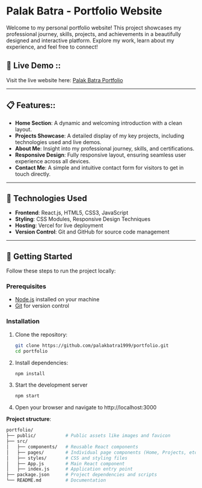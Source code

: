 # Palak Batra - Portfolio Website

Welcome to my personal portfolio website! This project showcases my professional journey, skills, projects, and achievements in a beautifully designed and interactive platform. Explore my work, learn about my experience, and feel free to connect!

## 🌟 **Live Demo ::**
Visit the live website here: [Palak Batra Portfolio](https://palak-batra-portfolio.vercel.app/projects)

---

## 📋 **Features::**

- **Home Section**: A dynamic and welcoming introduction with a clean layout.
- **Projects Showcase**: A detailed display of my key projects, including technologies used and live demos.
- **About Me**: Insight into my professional journey, skills, and certifications.
- **Responsive Design**: Fully responsive layout, ensuring seamless user experience across all devices.
- **Contact Me**: A simple and intuitive contact form for visitors to get in touch directly.

---

## 🔧 **Technologies Used**

- **Frontend**: React.js, HTML5, CSS3, JavaScript
- **Styling**: CSS Modules, Responsive Design Techniques
- **Hosting**: Vercel for live deployment
- **Version Control**: Git and GitHub for source code management

---

## 🚀 **Getting Started**

Follow these steps to run the project locally:

### Prerequisites
- [Node.js](https://nodejs.org/) installed on your machine
- [Git](https://git-scm.com/) for version control

### Installation
1. Clone the repository:
   ```bash
   git clone https://github.com/palakbatra1999/portfolio.git
   cd portfolio
2. Install dependencies:
   ```bash
   npm install
3. Start the development server
   ```bash
   npm start
4. Open your browser and navigate to http://localhost:3000

**Project structure**: 

```graphQL
portfolio/
├── public/           # Public assets like images and favicon
├── src/
│   ├── components/   # Reusable React components
│   ├── pages/        # Individual page components (Home, Projects, etc.)
│   ├── styles/       # CSS and styling files
│   ├── App.js        # Main React component
│   ├── index.js      # Application entry point
├── package.json      # Project dependencies and scripts
└── README.md         # Documentation

